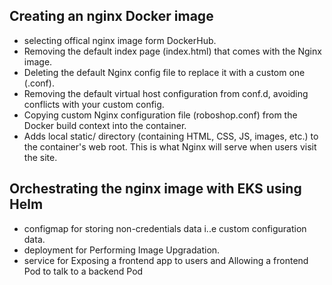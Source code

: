 ## Creating an nginx Docker image
* selecting offical nginx image form DockerHub.
* Removing the default index page (index.html) that comes with the Nginx image.
* Deleting the default Nginx config file to replace it with a custom one (.conf).
* Removing the default virtual host configuration from conf.d, avoiding conflicts with your custom config.
* Copying custom Nginx configuration file (roboshop.conf) from the Docker build context into the container.
* Adds local static/ directory (containing HTML, CSS, JS, images, etc.) to the container's web root.
This is what Nginx will serve when users visit the site.


## Orchestrating the nginx image with EKS using Helm
* configmap for storing non-credentials data i..e custom configuration data.
* deployment for Performing Image Upgradation.
* service for Exposing a frontend app to users and Allowing a frontend Pod to talk to a backend Pod


